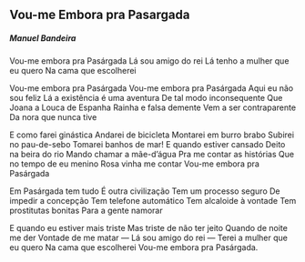 ## Vou-me Embora pra Pasargada

#####         Manuel Bandeira



Vou-me embora pra Pasárgada
Lá sou amigo do rei
Lá tenho a mulher que eu quero
Na cama que escolherei

Vou-me embora pra Pasárgada
Vou-me embora pra Pasárgada
Aqui eu não sou feliz
Lá a existência é uma aventura
De tal modo inconsequente
Que Joana a Louca de Espanha
Rainha e falsa demente
Vem a ser contraparente
Da nora que nunca tive

E como farei ginástica
Andarei de bicicleta
Montarei em burro brabo
Subirei no pau-de-sebo
Tomarei banhos de mar!
E quando estiver cansado
Deito na beira do rio
Mando chamar a mãe-d’água
Pra me contar as histórias
Que no tempo de eu menino
Rosa vinha me contar
Vou-me embora pra Pasárgada

Em Pasárgada tem tudo
É outra civilização
Tem um processo seguro
De impedir a concepção
Tem telefone automático
Tem alcaloide à vontade
Tem prostitutas bonitas
Para a gente namorar

E quando eu estiver mais triste
Mas triste de não ter jeito
Quando de noite me der
Vontade de me matar
— Lá sou amigo do rei —
Terei a mulher que eu quero
Na cama que escolherei
Vou-me embora pra Pasárgada.
